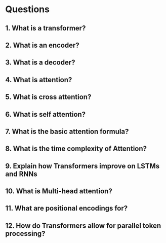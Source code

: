 # Questions

## 1. What is a transformer?

## 2. What is an encoder?

## 3. What is a decoder?

## 4. What is attention?

## 5. What is cross attention?

## 6. What is self attention?

## 7. What is the basic attention formula?

## 8. What is the time complexity of Attention?

## 9. Explain how Transformers improve on LSTMs and RNNs

## 10. What is Multi-head attention?

## 11. What are positional encodings for?

## 12. How do Transformers allow for parallel token processing?